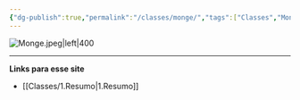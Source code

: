 ```yaml
---
{"dg-publish":true,"permalink":"/classes/monge/","tags":["Classes","Monge"],"created":"2024-07-23T13:37:50.706-03:00"}
---
```



![Monge.jpeg|left|400](/img/user/Arquivos/Monge.jpeg)

___
**Links para esse site**
- [[Classes/1.Resumo\|1.Resumo]]